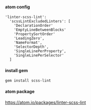 #### atom config

    'linter-scss-lint':
      'scssLintExcludedLinters': [
        'DeclarationOrder'
        'EmptyLineBetweenBlocks'
        'PropertySortOrder'
        'LeadingZero',
        'NameFormat',
        'SelectorDepth',
        'SingleLinePerProperty',
        'SingleLinePerSelector'
      ]

#### install gem

    gem install scss-lint
    
#### atom package

https://atom.io/packages/linter-scss-lint
